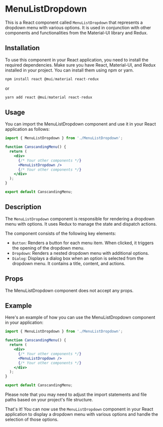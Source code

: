 # MenuListDropdown
This is a React component called `MenuListDropdown` that represents a dropdown menu with various options. It is used in conjunction with other components and functionalities from the Material-UI library and Redux.

## Installation
To use this component in your React application, you need to install the required dependencies. Make sure you have React, Material-UI, and Redux installed in your project. You can install them using npm or yarn.

```js
npm install react @mui/material react-redux
```
or
```js
yarn add react @mui/material react-redux
```

## Usage
You can import the MenuListDropdown component and use it in your React application as follows:

```jsx
import { MenuListDropdown } from './MenuListDropdown';

function CanscandingMenu() {
  return (
    <div>
      {/* Your other components */}
      <MenuListDropdown />
      {/* Your other components */}
    </div>
  );
}

export default CanscandingMenu;
```

## Description
The `MenuListDropdown` component is responsible for rendering a dropdown menu with options. It uses Redux to manage the state and dispatch actions.

The component consists of the following key elements:

- `Button`: Renders a button for each menu item. When clicked, it triggers the opening of the dropdown menu.
- `Dropdown`: Renders a nested dropdown menu with additional options.
- `Dialog`: Displays a dialog box when an option is selected from the dropdown menu. It contains a title, content, and actions.

## Props
The MenuListDropdown component does not accept any props.

## Example
Here's an example of how you can use the MenuListDropdown component in your application:
```jsx
import { MenuListDropdown } from './MenuListDropdown';

function CanscandingMenu() {
  return (
    <div>
      {/* Your other components */}
      <MenuListDropdown />
      {/* Your other components */}
    </div>
  );
}

export default CanscandingMenu;
```

Please note that you may need to adjust the import statements and file paths based on your project's file structure.

That's it! You can now use the `MenuListDropdown` component in your React application to display a dropdown menu with various options and handle the selection of those options.